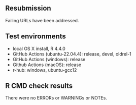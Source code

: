 ## Resubmission

Failing URLs have been addressed.

## Test environments

* local OS X install, R 4.4.0
* GitHub Actions (ubuntu-22.04.4): release, devel, oldrel-1
* GitHub Actions (windows): release
* Github Actions (macOS): release
* r-hub: windows, ubuntu-gcc12

## R CMD check results

There were no ERRORs or WARNINGs or NOTEs.
